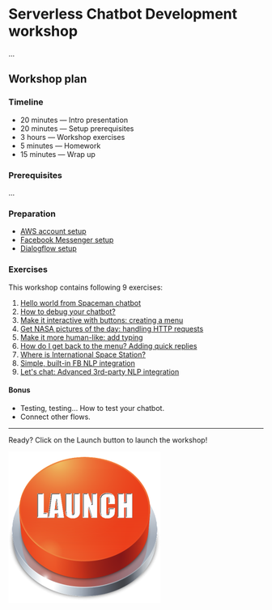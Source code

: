 # Serverless Chatbot Development workshop 

...

## Workshop plan

### Timeline

- 20 minutes — Intro presentation 
- 20 minutes — Setup prerequisites
- 3 hours — Workshop exercises
- 5 minutes — Homework
- 15 minutes — Wrap up

### Prerequisites

...

### Preparation

- [AWS account setup](preparation/AWS-setup.md)
- [Facebook Messenger setup](preparation/FB-setup.md)
- [Dialogflow setup](preparation/Dialogflow-setup.md)

### Exercises 

This workshop contains following 9 exercises:

1. [Hello world from Spaceman chatbot](exercises/exercise-01.md)
2. [How to debug your chatbot?](exercises/exercise-02.md)
3. [Make it interactive with buttons: creating a menu](exercises/exercise-03.md)
4. [Get NASA pictures of the day: handling HTTP requests](exercises/exercise-04.md)
5. [Make it more human-like: add typing](exercises/exercise-05.md)
6. [How do I get back to the menu? Adding quick replies](exercises/exercise-06.md)
7. [Where is International Space Station?](exercises/exercise-07.md)
8. [Simple, built-in FB NLP integration](exercises/exercise-08.md)
9. [Let's chat: Advanced 3rd-party NLP integration](exercises/exercise-09.md)

#### Bonus

- Testing, testing… How to test your chatbot.
- Connect other flows.

----

Ready? Click on the Launch button to launch the workshop!

[![Launch workshop](assets/launch.png)](preparation/AWS-setup.md)

